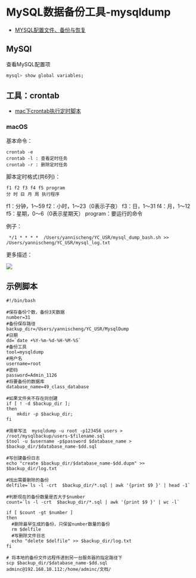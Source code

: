 # MySQL数据备份工具-mysqldump

- [MYSQL配置文件、备份与恢复](https://www.cnblogs.com/lynk/p/10413075.html)

## MySQl

查看MySQL配置项


```bash
mysql> show global variables;
```

## 工具：crontab

- [mac下crontab执行定时脚本](https://blog.csdn.net/ty_hf/article/details/72354230)

### macOS

基本命令：

```
crontab -e
crontab -l : 查看定时任务
crontab -r : 删除定时任务
```

脚本定时格式(共6列)：


```
f1 f2 f3 f4 f5 program
分 时 日 月 周 执行程序
```

f1：分钟，1～59
f2：小时，1～23（0表示子夜）
f3：日，1～31
f4：月，1～12
f5：星期，0～6（0表示星期天）
program：要运行的命令

例子：

```
 */1 * * * *  /Users/yannischeng/YC_USR/mysql_dump_bash.sh >> /Users/yannischeng/YC_USR/mysql_log.txt
```

更多描述：

![](/images/crontab_use.png)

## 示例脚本


```
#!/bin/bash

#保存备份个数，备份3天数据
number=31
#备份保存路径
backup_dir=/Users/yannischeng/YC_USR/MysqlDump
#日期
dd=`date +%Y-%m-%d-%H-%M-%S`
#备份工具
tool=mysqldump
#用户名
username=root
#密码
password=Admin_1126
#将要备份的数据库
database_name=49_class_database

#如果文件夹不存在则创建
if [ ! -d $backup_dir ];
then
    mkdir -p $backup_dir;
fi

#简单写法  mysqldump -u root -p123456 users > /root/mysqlbackup/users-$filename.sql
$tool -u $username -p$password $database_name > $backup_dir/$database_name-$dd.sql

#写创建备份日志
echo "create $backup_dir/$database_name-$dd.dupm" >> $backup_dir/log.txt

#找出需要删除的备份
delfile=`ls -l -crt  $backup_dir/*.sql | awk '{print $9 }' | head -1`

#判断现在的备份数量是否大于$number
count=`ls -l -crt  $backup_dir/*.sql | awk '{print $9 }' | wc -l`

if [ $count -gt $number ]
then
  #删除最早生成的备份，只保留number数量的备份
  rm $delfile
  #写删除文件日志
  echo "delete $delfile" >> $backup_dir/log.txt
fi

# 将本地的备份文件远程传递到另一台服务器的指定路径下
scp $backup_dir/$database_name-$dd.sql adminc@192.168.10.112:/home/adminc/文档/
```
